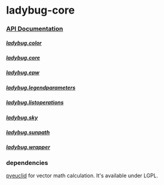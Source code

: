 # ladybug-core

### [API Documentation](http://ladybug-analysis-tools.github.io/ladybug-core/doc/)

##### [ladybug.color](http://ladybug-analysis-tools.github.io/ladybug-core/doc/color.m.html)
##### [ladybug.core](http://ladybug-analysis-tools.github.io/ladybug-core/doc/core.m.html)
##### [ladybug.epw](http://ladybug-analysis-tools.github.io/ladybug-core/doc/epw.m.html)
##### [ladybug.legendparameters](http://ladybug-analysis-tools.github.io/ladybug-core/doc/legendparameters.m.html)
##### [ladybug.listoperations](http://ladybug-analysis-tools.github.io/ladybug-core/doc/listoperations.m.html)
##### [ladybug.sky](http://ladybug-analysis-tools.github.io/ladybug-core/doc/sky.m.html)
##### [ladybug.sunpath](http://ladybug-analysis-tools.github.io/ladybug-core/doc/sunpath.m.html)
##### [ladybug.wrapper](http://ladybug-analysis-tools.github.io/ladybug-core/doc/wrapper.m.html)

### dependencies
[pyeuclid](https://code.google.com/p/pyeuclid/) for vector math calculation. It's available under LGPL.
